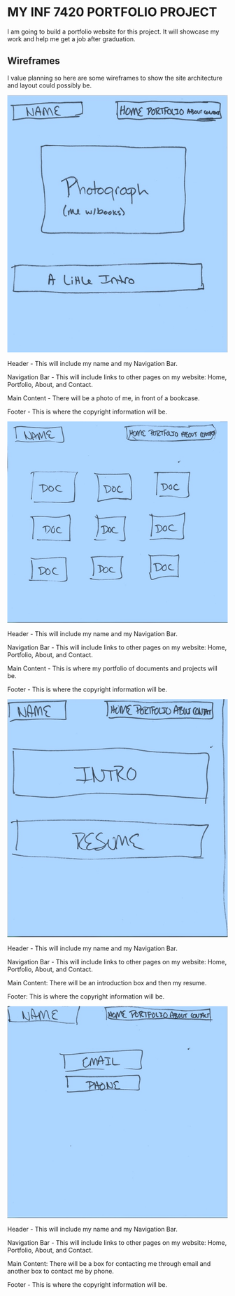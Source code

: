 # MY INF 7420 PORTFOLIO PROJECT
I am going to build a portfolio website for this project. It will showcase my work and help me get a job after graduation.

## Wireframes
I value planning so here are some wireframes to show the site architecture and layout could possibly be.

![Wireframe of the Home Page](wireframes/Home.jpg)

Header - This will include my name and my Navigation Bar.

Navigation Bar - This will include links to other pages on my website: Home, Portfolio, About, and Contact.

Main Content - There will be a photo of me, in front of a bookcase.

Footer - This is where the copyright information will be.

![Wireframe of the Portfolio Page](wireframes/Portfolio.jpg)

Header - This will include my name and my Navigation Bar.

Navigation Bar - This will include links to other pages on my website: Home, Portfolio, About, and Contact.

Main Content - This is where my portfolio of documents and projects will be.

Footer - This is where the copyright information will be.

![Wireframe of the About Page](wireframes/About.jpg)

Header - This will include my name and my Navigation Bar.

Navigation Bar - This will include links to other pages on my website: Home, Portfolio, About, and Contact.

Main Content: There will be an introduction box and then my resume.

Footer: This is where the copyright information will be.

![Wireframe of the Contact Page](wireframes/Contact.jpg)

Header - This will include my name and my Navigation Bar.

Navigation Bar - This will include links to other pages on my website: Home, Portfolio, About, and Contact.

Main Content: There will be a box for contacting me through email and another box to contact me by phone.

Footer - This is where the copyright information will be.